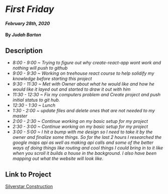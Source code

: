 # _First Friday_

#### _February 28th, 2020_

#### By _**Judah Barton**_

## Description

* _8:00 - 9:00 ~ Trying to figure out why create-react-app wont work and nothing will push to github_
* _9:00 - 9:30 ~ Working on treehouse react course to help solidify my knowledge before starting this project_
* _9:30 - 11:30 ~ Met with Owner about what he would like and how he would like it layed out and started to draw it out with him_
* _11:30 - 12:30 ~ Fix my computers problem and Create project and push initial status to git hub._
* _12:30 - 1:30 ~ Lunch_
* _1:30 - 2:00 ~ update files and delete ones that are not needed to my master_
* _2:00 - 2:30 ~ Continue working on my basic setup for my project_
* _2:30 - 3:00 ~ Continue working on my basic setup for my project_
* _3:00 - 5:00 ~ I hit a bump with me design so I need to take it by the owner and finalize some things. So for the last 2 hours I researched the google maps api as well as making api calls and some of the better ways of doing things like routing and cool things I could bring in to it like when you scroll it builds a house in the background. I also have been mapping out what the website will look like._

## Link to Project

[Silverstar Construction](https://github.com/jbar485/Silverstar-Construction.git)
